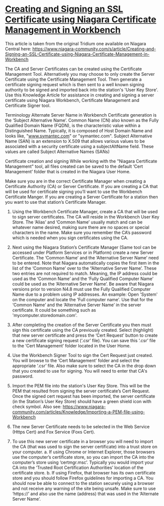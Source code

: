 # **[Creating and Signing an SSL Certificate using Niagara Certificate Management in Workbench](https://know.innon.com/creating-signing-ssl-certificate-niagara)**

This article is taken from the original Tridium one available on Niagara Central here: <https://www.niagara-community.com/s/article/Creating-and-Signing-an-SSL-Certificate-using-Niagara-Certificate-Management-in-Workbench>

The CA and Server Certificates can be created using the Certificate Management Tool. Alternatively you may choose to only create the Server Certificate using the Certificate Management Tool. Then generate a certificate signing request which is then sent to a well known signing authority to be signed and imported back into the station's 'User Key Store'.
Use this Knowledge Article for assistance in creating and signing a server certificate using Niagara Workbench, Certificate Management and Certificate Signer tool.

Terminology
Alternate Server Name in Workbench Certificate generation is the ‘Subject Alternative Name’.
Common Name (CN) also known as the Fully Qualified Domain Name (FQDN), is the characteristic value within a Distinguished Name. Typically, it is composed of Host Domain Name and looks like, "www.symantec.com" or "symantec.com".
Subject Alternative Name (SAN) is an extension to X.509 that allows various values to be associated with a security certificate using a subjectAltName field. These values are called Subject Alternative Names (SANs)

Certificate creation and signing
While working with the "Niagara Certificate Management" tool, all files created can be saved to the default ‘Cert Management’ folder that is created in the Niagara User Home.

Make sure you are in the correct Certificate Manager when creating a Certificate Authority (CA) or Server Certificate. If you are creating a CA that will be used for certificate signing you’ll want to use the Workbench Certificate Manger. If you are creating a Server Certificate for a station then you want to use that station’s Certificate Manager.

1. Using the Workbench Certificate Manager, create a CA that will be used to sign server certificates. The CA will reside in the Workbench User Key Store. The ‘Alias’ and ‘Common Name’ usually match and can be whatever name desired, making sure there are no spaces or special characters in the name. Make sure you remember the CA’s password which is needed when you sign certificates using the CA.

2. Next using the Niagara Station’s Certificate Manager (Same tool can be accessed under Platform Services or in Platform) create a new Server Certificate. The ‘Common Name’ and the ‘Alternative Server Name’ need to be entered. Note that Niagara automatically copies the first item in the list of the ‘Common Name’ over to the “Alternative Server Name’. These two entries are not required to match. Meaning, the IP address could be used as the ‘Common Name’ and the ‘Fully Qualified Computer Name’ could be used as the ‘Alternative Server Name’. Be aware that Niagara versions prior to version N4.8 must use the Fully Qualified Computer Name due to a problem using IP addresses. An example: Open 'System' on the computer and locate the 'Full computer name'. Use that for the ‘Common Name’ and the ‘Alternative Server Name’ in the server certificate. It could be something such as 'mycomputer.storedomain.com'.

3. After completing the creation of the Server Certificate you then must sign this certificate using the CA previously created. Select (highlight) that new server certificate and press the ‘Cert Request’ button to create a new certificate signing request (‘.csr’ file). You can save this ‘.csr’ file to the ‘Cert Management’ folder located in the User Home.

4. Use the Workbench Signer Tool to sign the Cert Request just created. You will browse to the ‘Cert Management’ folder and select the appropriate ‘.csr’ file. Also make sure to select the CA in the drop down that you created to use for signing. You will need to enter that CA's password.

5. Import the PEM file into the station's User Key Store. This will be the PEM that resulted from signing the server certificate’s Cert Request. Once the signed cert request has been imported, the server certificate (in the Station’s User Key Store) should have a green shield icon with check symbol. Also see: <https://www.niagara-community.com/articles/Knowledge/Importing-a-PEM-file-using-Workbench>

6. The new Server Certificate needs to be selected in the Web Service (Https Cert) and Fox Service (Foxs Cert).

7. To use this new server certificate in a browser you will need to import the CA (that was used to sign the server certificate) into a trust store on your computer.
a. If using Chrome or Internet Explorer, those browsers use the computer’s certificate store, so you can import the CA into the computer’s store using ‘certmgr.msc’. Typically you would import your CA into the ‘Trusted Root Certification Authorities’ location of the certificate store.
b. If using Firefox, that browser has its own certificate store and you should follow Firefox guidelines for importing a CA.
You should now be able to connect to the station securely using a browser and not receive any warning of the site being unsafe. Make sure to use ‘https://’ and also use the name (address) that was used in the ‘Alternate Server Name’.
